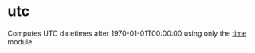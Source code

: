 # utc

Computes UTC datetimes after 1970-01-01T00:00:00 using only the
[time](https://docs.rust-lang.org/std/time/index.html) module.

